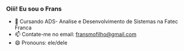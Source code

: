 ### Oiii! Eu sou o Frans 

- 🌱 Cursando ADS- Analise e Desenvolvimento de Sistemas na Fatec Franca
- 📫 Contate-me no email: fransmofilho@gmail.com
- 😄 Pronouns: ele/dele
